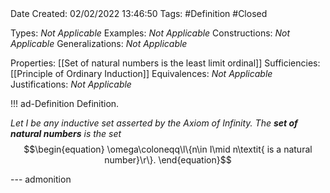 <br />
<br />

Date Created: 02/02/2022 13:46:50
Tags: #Definition #Closed 

Types: _Not Applicable_
Examples: _Not Applicable_
Constructions: _Not Applicable_
Generalizations: _Not Applicable_

Properties: [[Set of natural numbers is the least limit ordinal]]
Sufficiencies: [[Principle of Ordinary Induction]]
Equivalences: _Not Applicable_
Justifications: _Not Applicable_

!!! ad-Definition Definition.

_Let $I$ be any inductive set asserted by the Axiom of Infinity. The **set of natural numbers** is the set_
$$\begin{equation}
    \omega\coloneqq\l\{n\in I\mid n\textit{ is a natural number}\r\}.
\end{equation}$$

--- admonition
